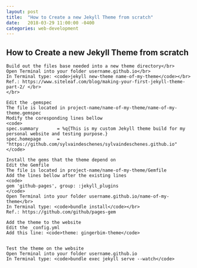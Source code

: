 ```yaml
---
layout: post
title:  "How to Create a new Jekyll Theme from scratch"
date:   2018-03-29 11:00:00 -0400
categories: web-development
---
```


## How to Create a new Jekyll Theme from scratch
	
	Build out the files base needed into a new theme directory</br>
	Open Terminal into your folder username.github.io</br>
	In Terminal type: <code>jekyll new-theme name-of-my-theme</code></br>
	Ref.: https://www.siteleaf.com/blog/making-your-first-jekyll-theme-part-2/ </br>
	</br>
	
	Edit the .gemspec
	The file is located in project-name/name-of-my-theme/name-of-my-theme.gemspec
    Modify the coresponding lines bellow
	<code>
	spec.summary       = %q{This is my custom Jekyll theme build for my personal website and testing purpose.}
    spec.homepage      = "https://github.com/sylvaindeschenes/sylvaindeschenes.github.io"
	</code>
	
	Install the gems that the theme depend on
	Edit the Gemfile
	The file is located in project-name/name-of-my-theme/Gemfile
	Add the lines bellow after the existing lines
	<code>
	gem 'github-pages', group: :jekyll_plugins
	</code>
	Open Terminal into your folder username.github.io/name-of-my-theme</br>
	In Terminal type: <code>bundle install</code></br>
	Ref.: https://github.com/github/pages-gem
	
	Add the theme to the website
	Edit the _config.yml
	Add this line: <code>theme: gingerbim-theme</code>
	
	
	Test the theme on the website
	Open Terminal into your folder username.github.io
	In Terminal type: <code>bundle exec jekyll serve --watch</code>

